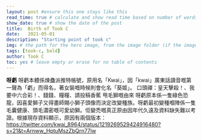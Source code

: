 ```yaml
---
layout: post #ensure this one stays like this
read_time: true # calculate and show read time based on number of words
show_date: true # show the date of the post
title:  Birth of Took C
date:   2021-05-01
description: "Starting point of took c"
img: # the path for the hero image, from the image folder (if the image is directly on the image folder, just the filename is needed)
tags: [took-c, bald]
author: Took C
toc: yes # leave empty or erase for no table of contents
---
```

**呀虧**
呀虧本體係煉蠱派推特帳號，原用名「Kwai」，因「kwai」廣東話讀音嘅第一聲為「虧」而得名，著女裝嘅時候則會化名「葵姬」。
口頭禪：皇天擊殺！、我要中六合彩！、錢錢、糧糧、請投稿香蕉
甩毛獅嘅由來
呀虧原本係一隻綠色恐龍，因喜愛獅子又得畫師賜小獅子頭像而決定改變種族。呀虧最初變種嗰陣係一隻毛囊健康、頭毛濃密嘅可愛幼獅。佢變禿嘅真正原由因年代久遠及資料缺失難以考證。根據現存資料顯示，原因有兩個版本：
<tweet>https://twitter.com/kwai_8964/status/1219269529424916480?s=21&t=Arnww_HptuMszZbQrn77lw</tweet>
